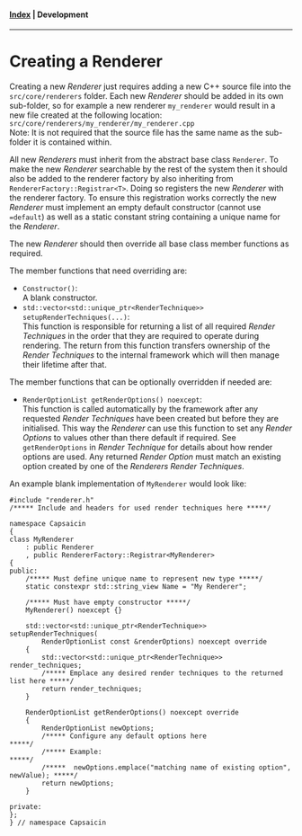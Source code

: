 #### [Index](../index.md) | Development

-----------------------

# Creating a Renderer

Creating a new *Renderer* just requires adding a new C++ source file into the `src/core/renderers` folder.
Each new *Renderer* should be added in its own sub-folder, so for example a new renderer `my_renderer` would result in a new file created at the following location:\
`src/core/renderers/my_renderer/my_renderer.cpp`\
Note: It is not required that the source file has the same name as the sub-folder it is contained within.

All new *Renderers* must inherit from the abstract base class `Renderer`. To make the new *Renderer* searchable by the rest of the system then it should also be added to the renderer factory by also inheriting from `RendererFactory::Registrar<T>`. Doing so registers the new *Renderer* with the renderer factory. To ensure this registration works correctly the new *Renderer* must implement an empty default constructor (cannot use `=default`) as well as a static constant string containing a unique name for the *Renderer*.

The new *Renderer* should then override all base class member functions as required.

The member functions that need overriding are:
- `Constructor()`:\
 A blank constructor.
- `std::vector<std::unique_ptr<RenderTechnique>> setupRenderTechniques(...)`:\
 This function is responsible for returning a list of all required *Render Techniques* in the order that they are required to operate during rendering. The return from this function transfers ownership of the *Render Techniques* to the internal framework which will then manage their lifetime after that.

The member functions that can be optionally overridden if needed are:
- `RenderOptionList getRenderOptions() noexcept`:\
 This function is called automatically by the framework after any requested *Render Techniques* have been created but before they are initialised. This way the *Renderer* can use this function to set any *Render Options* to values other than there default if required. See `getRenderOptions` in *Render Technique* for details about how render options are used. Any returned *Render Option* must match an existing option created by one of the *Renderers* *Render Techniques*.

An example blank implementation of `MyRenderer` would look like:
```
#include "renderer.h"
/***** Include and headers for used render techniques here *****/

namespace Capsaicin
{
class MyRenderer
    : public Renderer
    , public RendererFactory::Registrar<MyRenderer>
{
public:
    /***** Must define unique name to represent new type *****/
    static constexpr std::string_view Name = "My Renderer";

    /***** Must have empty constructor *****/
    MyRenderer() noexcept {}

    std::vector<std::unique_ptr<RenderTechnique>> setupRenderTechniques(
        RenderOptionList const &renderOptions) noexcept override
    {
        std::vector<std::unique_ptr<RenderTechnique>> render_techniques;
        /***** Emplace any desired render techniques to the returned list here *****/
        return render_techniques;
    }
    
    RenderOptionList getRenderOptions() noexcept override
    {
        RenderOptionList newOptions;
        /***** Configure any default options here                                 *****/
        /***** Example:                                                           *****/
        /*****  newOptions.emplace("matching name of existing option", newValue); *****/
        return newOptions;
    }

private:
};
} // namespace Capsaicin

```